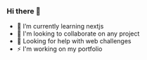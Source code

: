 ### Hi there 👋


- 🌱 I’m currently learning nextjs 
- 🚧 I'm looking to collaborate on any project
- 🤔 Looking for help with web challenges
- ⚡️ I'm working on my portfolio
